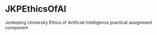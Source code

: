 # JKPEthicsOfAI
Jonkoping University Ethics of Artificial Intelligence practical assignment component
